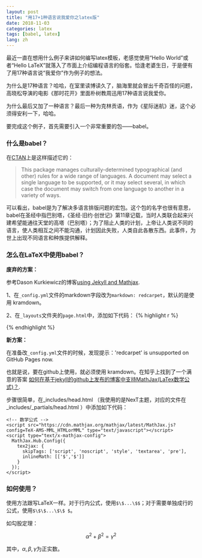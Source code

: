 ```yaml
---
layout: post
title: "用17+1种语言说我爱你之latex版"
date: 2018-11-03
categories: latex
tags: [babel, latex]
lang: zh
---
```


最近一直在想用什么例子来讲如何编写latex模板，老感觉使用“Hello World”或者“Hello LaTeX”就落入了市面上介绍编程语言的俗套。恰逢老婆生日，于是便有了用17种语言说“我爱你”作为例子的想法。

为什么是17种语言？哈哈，在室里读博读久了，脑海里就会冒出千奇百怪的问题，高晓松导演的电影《那时花开》里面朴树教周迅用17种语言说我爱你。

为什么最后又加了一种语言？最后一种为克林贡语，作为《星际迷航》迷，这个必须得安利一下，哈哈。

<!--more-->

要完成这个例子，首先需要引入一个非常重要的包——babel。

### 什么是babel？

在[CTAN](https://www.ctan.org/pkg/babel)上是这样描述它的：

> This package manages culturally-determined typographical (and other) rules for a wide range of languages. A document may select a single language to be supported, or it may select several, in which case the document may switch from one language to another in a variety of ways.

可以看出，babel是为了解决多语言排版问题的宏包。这个包的名字也很有意思，babel在圣经中指巴别塔，《圣经·旧约·创世记》第11章记载，当时人类联合起来兴建希望能通往天堂的高塔（巴别塔）；为了阻止人类的计划，上帝让人类说不同的语言，使人类相互之间不能沟通，计划因此失败，人类自此各散东西。此事件，为世上出现不同语言和种族提供解释。

### 怎么在LaTeX中使用babel？
**废弃的方案：**

参考Dason Kurkiewicz的博客[using Jekyll and Mathjax](http://dasonk.github.io/blog/2012/10/09/Using-Jekyll-and-Mathjax/).

1、在```_config.yml```文件的markdown字段改为```markdown: redcarpet```，默认的是使用 kramdown。

2、在```_layouts```文件夹的```page.html```中，添加如下代码：
{% highlight r %}
<script type="text/javascript"
    src="http://cdn.mathjax.org/mathjax/latest/MathJax.js?config=TeX-AMS-MML_HTMLorMML">
</script>
{% endhighlight %}

**新方案：**

在准备改```_config.yml```文件的时候，发现提示：'redcarpet' is unsupported on GitHub Pages now.

也就是说，要在github上使用，就必须使用 kramdown。在知乎上找到了一个满意的答案 [如何在基于jekyll的github上发布的博客中支持MathJax(LaTex数学公式)？](https://www.zhihu.com/question/62114522).

步骤很简单，在_includes/head.html （我使用的是NexT主题，对应的文件在_includes/_partials/head.html ）中添加如下代码：
```
<!-- 数学公式 -->
<script src="https://cdn.mathjax.org/mathjax/latest/MathJax.js?config=TeX-AMS-MML_HTMLorMML" type="text/javascript"></script>
<script type="text/x-mathjax-config">
  MathJax.Hub.Config({
    tex2jax: {
      skipTags: ['script', 'noscript', 'style', 'textarea', 'pre'],
      inlineMath: [['$','$']]
    }
  });
</script>
```
### 如何使用？
使用方法跟写LaTeX一样。对于行内公式，使用```$\$...\$$```；对于需要单独成行的公式，使用```$\$\$...\$\$ $```。

如勾股定理：

$$ \alpha^2+\beta^2=\gamma^2 $$

其中，$\alpha, \beta, \gamma$为正实数。